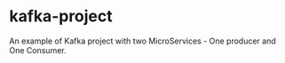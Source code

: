 # kafka-project
An example of Kafka project with two MicroServices - One producer and One Consumer.
